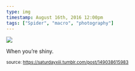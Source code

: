 ```yaml
---
type: img
timestamp: August 16th, 2016 12:00pm
tags: ["Spider", "macro", "photography"]
---
```

<img src="https://saturdayxiii.github.io/media/149038615983.jpg"/>

When you’re shiny.
 
  
<small>source: https://saturdayxiii.tumblr.com/post/149038615983</small>